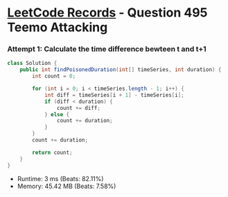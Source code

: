 # [LeetCode Records](../README.md) - Question 495 Teemo Attacking

### Attempt 1: Calculate the time difference bewteen t and t+1
```java
class Solution {
    public int findPoisonedDuration(int[] timeSeries, int duration) {
        int count = 0;

        for (int i = 0; i < timeSeries.length - 1; i++) {
            int diff = timeSeries[i + 1] - timeSeries[i];
            if (diff < duration) {
                count += diff;
            } else {
                count += duration;
            }
        }
        count += duration;

        return count;
    }
}
```
- Runtime: 3 ms (Beats: 82.11%)
- Memory: 45.42 MB (Beats: 7.58%)

<br>
